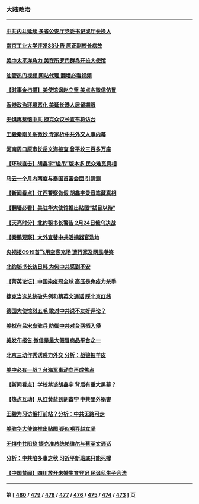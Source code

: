 ### 大陆政治
---
#### [中共内斗延续 多省公安厅党委书记或厅长换人](../../pages/ncid277/n13920343.md?02020445) 
#### [南京工业大学连发33讣告 原正副校长病故](../../pages/ncid277/n13920334.md?02020445) 
#### [美中太平洋角力 美在所罗门群岛开设大使馆](../../pages/ncid277/n13920336.md?02020445) 
#### [油管热门视频 网站代理 翻墙必看视频](http://138.2.39.72:81/youtube.html?epic-marker?02020445)
#### [【时事金扫描】美使馆讽赵立坚 美点名微信仿冒](../../pages/ncid277/n13920282.md?02020445) 
#### [香港政治环境恶化 美延长港人居留期限](../../pages/ncid277/n13920317.md?02020445) 
#### [无惧再惹恼中共 捷克众议长宣布将访台](../../pages/ncid277/n13920291.md?02020445) 
#### [王毅秦刚关系微妙 专家析中共外交人事内幕](../../pages/ncid277/n13920172.md?02020445) 
#### [河南周口原市长岳文海被查 曾平坟三百多万座](../../pages/ncid277/n13920118.md?02020445) 
#### [【环球直击】胡鑫宇“缢吊”版本多 民众难觅真相](../../pages/ncid277/n13919607.md?02020445) 
#### [马云一个月内两度与泰国首富会面 引猜测](../../pages/ncid277/n13919758.md?02020445) 
#### [【新闻看点】江西警察做假 胡鑫宇录音笔藏真相](../../pages/ncid277/n13919783.md?02020445) 
#### [【翻墙必看】美驻华大使馆推出贴图“拭目以待”](../../pages/ncid277/n13919786.md?02020445) 
#### [【天亮时分】北约秘书长警告 2月24日俄乌决战](../../pages/ncid277/n13919701.md?02020445) 
#### [【秦鹏观察】大外宣替中共活摘器官洗地](../../pages/ncid277/n13919609.md?02020445) 
#### [央视报C919首飞用空客充场 遭行家及网民嘲笑](../../pages/ncid277/n13919619.md?02020445) 
#### [北约秘书长访日韩 为何中共感到不安](../../pages/ncid277/n13919625.md?02020445) 
#### [【菁英论坛】中国染疫冠全球 高压是免疫力杀手](../../pages/ncid277/n13919554.md?02020445) 
#### [捷克当选总统破先例和蔡英文通话 踩北京红线](../../pages/ncid277/n13918857.md?02020445) 
#### [德国大使馆怼五毛 敢对中共说不友好评论？](../../pages/ncid277/n13919614.md?02020445) 
#### [美拟在吕宋岛驻兵 防御中共对台两栖入侵](../../pages/ncid277/n13919568.md?02020445) 
#### [美发布报告 微信是最大假冒商品平台之一](../../pages/ncid277/n13919551.md?02020445) 
#### [北京三动作秀诱惑力外交 分析：战狼披羊皮](../../pages/ncid277/n13919549.md?02020445) 
#### [美中必有一战？台海军事动向再成焦点](../../pages/ncid277/n13919427.md?02020445) 
#### [【新闻看点】学校禁谈胡鑫宇 背后有重大黑幕？](../../pages/ncid277/n13919052.md?02020445) 
#### [【热点互动】从红黄蓝到胡鑫宇 中共里外祸害](../../pages/ncid277/n13919063.md?02020445) 
#### [王毅为习访俄打前站？分析：中共无路可走](../../pages/ncid277/n13919425.md?02020445) 
#### [美驻华大使馆推出贴图 疑似嘲弄赵立坚](../../pages/ncid277/n13919422.md?02020445) 
#### [无惧中共阻挠 捷克准总统帕维尔与蔡英文通话](../../pages/ncid277/n13919088.md?02020445) 
#### [分析：中共陷多事之秋 习近平新班底只能死撑](../../pages/ncid277/n13919336.md?02020445) 
#### [【中国禁闻】四川放开未婚生育登记 民讽私生子合法](../../pages/ncid277/n13918949.md?02020445) 

---
#### 第 [ [480](./480.md?02020445) / [479](./479.md?02020445) / [478](./478.md?02020445) / [477](./477.md?02020445) / [476](./476.md?02020445) / [475](./475.md?02020445) / [474](./474.md?02020445) / [473](./473.md?02020445) ] 页
